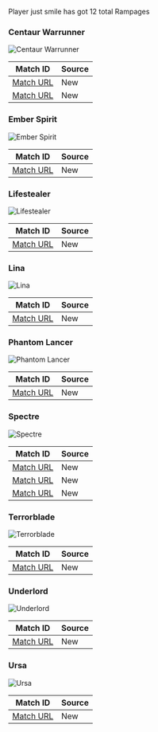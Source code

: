Player just smile has got 12 total Rampages

### Centaur Warrunner
![Centaur Warrunner](https://cdn.cloudflare.steamstatic.com/apps/dota2/images/dota_react/heroes/centaur.png)

| Match ID | Source |
|----------|--------|
| [Match URL](https://www.opendota.com/matches/5273421219) | New |
| [Match URL](https://www.opendota.com/matches/6493708345) | New |

### Ember Spirit
![Ember Spirit](https://cdn.cloudflare.steamstatic.com/apps/dota2/images/dota_react/heroes/ember_spirit.png)

| Match ID | Source |
|----------|--------|
| [Match URL](https://www.opendota.com/matches/4555280119) | New |

### Lifestealer
![Lifestealer](https://cdn.cloudflare.steamstatic.com/apps/dota2/images/dota_react/heroes/life_stealer.png)

| Match ID | Source |
|----------|--------|
| [Match URL](https://www.opendota.com/matches/6226293249) | New |

### Lina
![Lina](https://cdn.cloudflare.steamstatic.com/apps/dota2/images/dota_react/heroes/lina.png)

| Match ID | Source |
|----------|--------|
| [Match URL](https://www.opendota.com/matches/7958472864) | New |

### Phantom Lancer
![Phantom Lancer](https://cdn.cloudflare.steamstatic.com/apps/dota2/images/dota_react/heroes/phantom_lancer.png)

| Match ID | Source |
|----------|--------|
| [Match URL](https://www.opendota.com/matches/6485997739) | New |

### Spectre
![Spectre](https://cdn.cloudflare.steamstatic.com/apps/dota2/images/dota_react/heroes/spectre.png)

| Match ID | Source |
|----------|--------|
| [Match URL](https://www.opendota.com/matches/3089917011) | New |
| [Match URL](https://www.opendota.com/matches/3252456543) | New |
| [Match URL](https://www.opendota.com/matches/3334037204) | New |

### Terrorblade
![Terrorblade](https://cdn.cloudflare.steamstatic.com/apps/dota2/images/dota_react/heroes/terrorblade.png)

| Match ID | Source |
|----------|--------|
| [Match URL](https://www.opendota.com/matches/5779662795) | New |

### Underlord
![Underlord](https://cdn.cloudflare.steamstatic.com/apps/dota2/images/dota_react/heroes/abyssal_underlord.png)

| Match ID | Source |
|----------|--------|
| [Match URL](https://www.opendota.com/matches/5086224038) | New |

### Ursa
![Ursa](https://cdn.cloudflare.steamstatic.com/apps/dota2/images/dota_react/heroes/ursa.png)

| Match ID | Source |
|----------|--------|
| [Match URL](https://www.opendota.com/matches/7523618604) | New |

